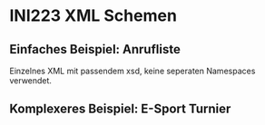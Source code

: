 # INI223 XML Schemen

## Einfaches Beispiel: Anrufliste

Einzelnes XML mit passendem xsd, keine seperaten Namespaces verwendet.

## Komplexeres Beispiel: E-Sport Turnier
